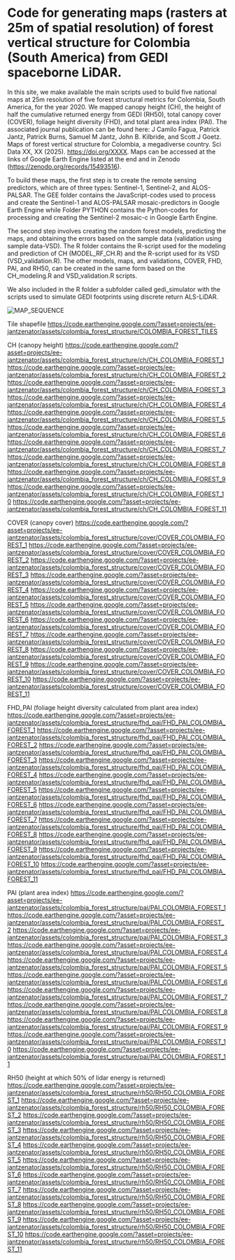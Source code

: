 # Code for generating maps (rasters at 25m of spatial resolution) of forest vertical structure for Colombia (South America) from GEDI spaceborne LiDAR.
In this site, we make available the main scripts used to build five national maps at 25m resolution of five forest structural metrics for Colombia, South America, for the year 2020.  We mapped canopy height (CH), the height of half the cumulative returned energy from GEDI (RH50), total canopy cover (COVER), foliage height diversity (FHD), and total plant area index (PAI). The associated journal publication can be found here: J Camilo Fagua, Patrick Jantz, Patrick Burns, Samuel M Jantz, John B. Kilbride, and Scott J Goetz. Maps of forest vertical structure for Colombia, a megadiverse country. Sci Data XX, XX (2025). https://doi.org/XXXX. Maps can be accessed at the links of Google Earth Engine listed at the end and in Zenodo (https://zenodo.org/records/15493516).

To build these maps, the first step is to create the remote sensing predictors, which are of three types: Sentinel-1, Sentinel-2, and ALOS-PALSAR. The GEE folder contains the JavaScript-codes used to process and create the Sentinel-1 and ALOS-PALSAR mosaic-predictors in Google Earth Engine while Folder PYTHON contains the Python-codes for processing and creating the Sentinel-2 mosaic-c in Google Earth Engine.

The second step involves creating the random forest models, predicting the maps, and obtaining the errors based on the sample data (validation using sample data-VSD). The R folder contains the R-script used for the modeling and prediction of CH (MODEL_RF_CH.R) and the R-script used for its VSD (VSD_validation.R). The other models, maps, and validations, COVER, FHD, PAI, and RH50, can be created in the same form based on the CH_modeling.R and VSD_validation.R scripts.

We also included in the R folder a subfolder called gedi_simulator with the scripts used to simulate GEDI footprints using discrete return ALS-LiDAR.


![MAP_SEQUENCE](https://github.com/user-attachments/assets/d4cc9ad4-6ce5-42d3-b7b6-cd4e797915c2)

Tile shapefile
https://code.earthengine.google.com/?asset=projects/ee-jantzenator/assets/colombia_forest_structure/COLOMBIA_FOREST_TILES
 
CH (canopy height)
https://code.earthengine.google.com/?asset=projects/ee-jantzenator/assets/colombia_forest_structure/ch/CH_COLOMBIA_FOREST_1
https://code.earthengine.google.com/?asset=projects/ee-jantzenator/assets/colombia_forest_structure/ch/CH_COLOMBIA_FOREST_2
https://code.earthengine.google.com/?asset=projects/ee-jantzenator/assets/colombia_forest_structure/ch/CH_COLOMBIA_FOREST_3
https://code.earthengine.google.com/?asset=projects/ee-jantzenator/assets/colombia_forest_structure/ch/CH_COLOMBIA_FOREST_4
https://code.earthengine.google.com/?asset=projects/ee-jantzenator/assets/colombia_forest_structure/ch/CH_COLOMBIA_FOREST_5
https://code.earthengine.google.com/?asset=projects/ee-jantzenator/assets/colombia_forest_structure/ch/CH_COLOMBIA_FOREST_6
https://code.earthengine.google.com/?asset=projects/ee-jantzenator/assets/colombia_forest_structure/ch/CH_COLOMBIA_FOREST_7
https://code.earthengine.google.com/?asset=projects/ee-jantzenator/assets/colombia_forest_structure/ch/CH_COLOMBIA_FOREST_8
https://code.earthengine.google.com/?asset=projects/ee-jantzenator/assets/colombia_forest_structure/ch/CH_COLOMBIA_FOREST_9
https://code.earthengine.google.com/?asset=projects/ee-jantzenator/assets/colombia_forest_structure/ch/CH_COLOMBIA_FOREST_10
https://code.earthengine.google.com/?asset=projects/ee-jantzenator/assets/colombia_forest_structure/ch/CH_COLOMBIA_FOREST_11

COVER (canopy cover)
https://code.earthengine.google.com/?asset=projects/ee-jantzenator/assets/colombia_forest_structure/cover/COVER_COLOMBIA_FOREST_1
https://code.earthengine.google.com/?asset=projects/ee-jantzenator/assets/colombia_forest_structure/cover/COVER_COLOMBIA_FOREST_2
https://code.earthengine.google.com/?asset=projects/ee-jantzenator/assets/colombia_forest_structure/cover/COVER_COLOMBIA_FOREST_3
https://code.earthengine.google.com/?asset=projects/ee-jantzenator/assets/colombia_forest_structure/cover/COVER_COLOMBIA_FOREST_4
https://code.earthengine.google.com/?asset=projects/ee-jantzenator/assets/colombia_forest_structure/cover/COVER_COLOMBIA_FOREST_5
https://code.earthengine.google.com/?asset=projects/ee-jantzenator/assets/colombia_forest_structure/cover/COVER_COLOMBIA_FOREST_6
https://code.earthengine.google.com/?asset=projects/ee-jantzenator/assets/colombia_forest_structure/cover/COVER_COLOMBIA_FOREST_7
https://code.earthengine.google.com/?asset=projects/ee-jantzenator/assets/colombia_forest_structure/cover/COVER_COLOMBIA_FOREST_8
https://code.earthengine.google.com/?asset=projects/ee-jantzenator/assets/colombia_forest_structure/cover/COVER_COLOMBIA_FOREST_9
https://code.earthengine.google.com/?asset=projects/ee-jantzenator/assets/colombia_forest_structure/cover/COVER_COLOMBIA_FOREST_10
https://code.earthengine.google.com/?asset=projects/ee-jantzenator/assets/colombia_forest_structure/cover/COVER_COLOMBIA_FOREST_11

FHD_PAI (foliage height diversity calculated from plant area index)
https://code.earthengine.google.com/?asset=projects/ee-jantzenator/assets/colombia_forest_structure/fhd_pai/FHD_PAI_COLOMBIA_FOREST_1
https://code.earthengine.google.com/?asset=projects/ee-jantzenator/assets/colombia_forest_structure/fhd_pai/FHD_PAI_COLOMBIA_FOREST_2
https://code.earthengine.google.com/?asset=projects/ee-jantzenator/assets/colombia_forest_structure/fhd_pai/FHD_PAI_COLOMBIA_FOREST_3
https://code.earthengine.google.com/?asset=projects/ee-jantzenator/assets/colombia_forest_structure/fhd_pai/FHD_PAI_COLOMBIA_FOREST_4
https://code.earthengine.google.com/?asset=projects/ee-jantzenator/assets/colombia_forest_structure/fhd_pai/FHD_PAI_COLOMBIA_FOREST_5
https://code.earthengine.google.com/?asset=projects/ee-jantzenator/assets/colombia_forest_structure/fhd_pai/FHD_PAI_COLOMBIA_FOREST_6
https://code.earthengine.google.com/?asset=projects/ee-jantzenator/assets/colombia_forest_structure/fhd_pai/FHD_PAI_COLOMBIA_FOREST_7
https://code.earthengine.google.com/?asset=projects/ee-jantzenator/assets/colombia_forest_structure/fhd_pai/FHD_PAI_COLOMBIA_FOREST_8
https://code.earthengine.google.com/?asset=projects/ee-jantzenator/assets/colombia_forest_structure/fhd_pai/FHD_PAI_COLOMBIA_FOREST_9
https://code.earthengine.google.com/?asset=projects/ee-jantzenator/assets/colombia_forest_structure/fhd_pai/FHD_PAI_COLOMBIA_FOREST_10
https://code.earthengine.google.com/?asset=projects/ee-jantzenator/assets/colombia_forest_structure/fhd_pai/FHD_PAI_COLOMBIA_FOREST_11

PAI (plant area index)
https://code.earthengine.google.com/?asset=projects/ee-jantzenator/assets/colombia_forest_structure/pai/PAI_COLOMBIA_FOREST_1
https://code.earthengine.google.com/?asset=projects/ee-jantzenator/assets/colombia_forest_structure/pai/PAI_COLOMBIA_FOREST_2
https://code.earthengine.google.com/?asset=projects/ee-jantzenator/assets/colombia_forest_structure/pai/PAI_COLOMBIA_FOREST_3
https://code.earthengine.google.com/?asset=projects/ee-jantzenator/assets/colombia_forest_structure/pai/PAI_COLOMBIA_FOREST_4
https://code.earthengine.google.com/?asset=projects/ee-jantzenator/assets/colombia_forest_structure/pai/PAI_COLOMBIA_FOREST_5
https://code.earthengine.google.com/?asset=projects/ee-jantzenator/assets/colombia_forest_structure/pai/PAI_COLOMBIA_FOREST_6
https://code.earthengine.google.com/?asset=projects/ee-jantzenator/assets/colombia_forest_structure/pai/PAI_COLOMBIA_FOREST_7
https://code.earthengine.google.com/?asset=projects/ee-jantzenator/assets/colombia_forest_structure/pai/PAI_COLOMBIA_FOREST_8
https://code.earthengine.google.com/?asset=projects/ee-jantzenator/assets/colombia_forest_structure/pai/PAI_COLOMBIA_FOREST_9
https://code.earthengine.google.com/?asset=projects/ee-jantzenator/assets/colombia_forest_structure/pai/PAI_COLOMBIA_FOREST_10
https://code.earthengine.google.com/?asset=projects/ee-jantzenator/assets/colombia_forest_structure/pai/PAI_COLOMBIA_FOREST_11

RH50 (height at which 50% of lidar energy is returned)
https://code.earthengine.google.com/?asset=projects/ee-jantzenator/assets/colombia_forest_structure/rh50/RH50_COLOMBIA_FOREST_1
https://code.earthengine.google.com/?asset=projects/ee-jantzenator/assets/colombia_forest_structure/rh50/RH50_COLOMBIA_FOREST_2
https://code.earthengine.google.com/?asset=projects/ee-jantzenator/assets/colombia_forest_structure/rh50/RH50_COLOMBIA_FOREST_3
https://code.earthengine.google.com/?asset=projects/ee-jantzenator/assets/colombia_forest_structure/rh50/RH50_COLOMBIA_FOREST_4
https://code.earthengine.google.com/?asset=projects/ee-jantzenator/assets/colombia_forest_structure/rh50/RH50_COLOMBIA_FOREST_5
https://code.earthengine.google.com/?asset=projects/ee-jantzenator/assets/colombia_forest_structure/rh50/RH50_COLOMBIA_FOREST_6
https://code.earthengine.google.com/?asset=projects/ee-jantzenator/assets/colombia_forest_structure/rh50/RH50_COLOMBIA_FOREST_7
https://code.earthengine.google.com/?asset=projects/ee-jantzenator/assets/colombia_forest_structure/rh50/RH50_COLOMBIA_FOREST_8
https://code.earthengine.google.com/?asset=projects/ee-jantzenator/assets/colombia_forest_structure/rh50/RH50_COLOMBIA_FOREST_9
https://code.earthengine.google.com/?asset=projects/ee-jantzenator/assets/colombia_forest_structure/rh50/RH50_COLOMBIA_FOREST_10
https://code.earthengine.google.com/?asset=projects/ee-jantzenator/assets/colombia_forest_structure/rh50/RH50_COLOMBIA_FOREST_11

